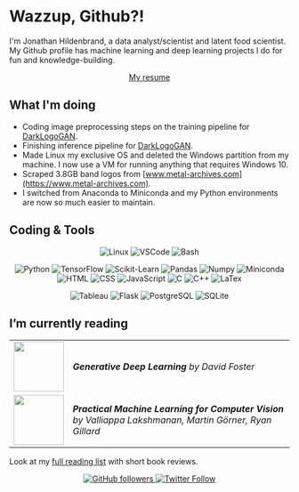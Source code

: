 # Wazzup, Github?!

I'm Jonathan Hildenbrand, a data analyst/scientist and latent food scientist. My Github profile has
machine learning and deep learning projects I do for fun and knowledge-building.

<center>
    <a href="https://github.com/jonathanhild/resume/blob/main/jonathan_hildenbrand_resume.pdf">My resume</a>
</center>

## What I'm doing

- Coding image preprocessing steps on the training pipeline for [DarkLogoGAN](https://github.com/jonathanhild/DarkLogoGAN).
- Finishing inference pipeline for [DarkLogoGAN](https://github.com/jonathanhild/DarkLogoGAN).
- Made Linux my exclusive OS and deleted the Windows partition from my machine. I now use a VM for running anything that requires Windows 10.
- Scraped 3.8GB band logos from [www.metal-archives.com](https://www.metal-archives.com).
- I switched from Anaconda to Miniconda and my Python environments are now so much easier to maintain.

## Coding & Tools

<div align="center">

![Linux](https://img.shields.io/badge/OS-Linux-informational?style=flat&logo=linux&logoColor=white&color=FCC624)
![VSCode](https://img.shields.io/badge/Editor-VSCode-informational?style=flat&logo=visualstudiocode&logoColor=white&color=007ACC)
![Bash](https://img.shields.io/badge/Shell-Bash-informational?style=flat&logo=gnu-bash&logoColor=white&color=4EAA25)

![Python](https://img.shields.io/badge/Code-Python-informational?style=flat&logo=python&logoColor=white&color=3776AB)
![TensorFlow](https://img.shields.io/badge/ML-TensorFlow-informational?style=flat&logo=tensorflow&logoColor=white&color=FF6F00)
![Scikit-Learn](https://img.shields.io/badge/ML-Scikit--Learn-informational?style=flat&logo=scikit-learn&logoColor=white&color=F7931E)
![Pandas](https://img.shields.io/badge/Data-Pandas-informational?style=flat&logo=scikit-learn&logoColor=white&color=150458)
![Numpy](https://img.shields.io/badge/Data-Numpy-informational?style=flat&logo=numpy&logoColor=white&color=013243)
![Miniconda](https://img.shields.io/badge/Env-Miniconda-informational?style=flat&logo=anaconda&logoColor=white&color=44A833)
![HTML](https://img.shields.io/badge/Code-HTML-informational?style=flat&logo=html5&logoColor=white&color=E34F26)
![CSS](https://img.shields.io/badge/Code-CSS-informational?style=flat&logo=css3&logoColor=white&color=1572B6)
![JavaScript](https://img.shields.io/badge/Code-JS-informational?style=flat&logo=javascript&logoColor=white&color=F7DF1E)
![C](https://img.shields.io/badge/Code-C-informational?style=flat&logo=c&logoColor=white&color=A8B9CC)
![C++](https://img.shields.io/badge/Code-C++-informational?style=flat&logo=cplusplus&logoColor=white&color=00599C)
![LaTex](https://img.shields.io/badge/Markup-LaTex-informational?style=flat&logo=latex&logoColor=white&color=008080)

![Tableau](https://img.shields.io/badge/Tool-Tableau-informational?style=flat&logo=tableau&logoColor=white&color=E97627)
![Flask](https://img.shields.io/badge/Web-Flask-informational?style=flat&logo=flask&logoColor=white&color=000)
![PostgreSQL](https://img.shields.io/badge/DB-PostgreSQL-informational?style=flat&logo=postgresql&logoColor=white&color=4169E1)
![SQLite](https://img.shields.io/badge/DB-SQLite-informational?style=flat&logo=sqlite&logoColor=white&color=003B57)

</div>

## I’m currently reading

|                                                                                                 |                    |
|-------------------------------------------------------------------------------------------------|--------------------|
| <img src="https://learning.oreilly.com/library/cover/9781492041931/250w/" style="width:90px;"/> | _**Generative Deep Learning** by David Foster_ |
| <img src="https://learning.oreilly.com/library/cover/9781098102357/250w/" style="width:90px;"/> | _**Practical Machine Learning for Computer Vision** by Valliappa Lakshmanan, Martin Görner, Ryan Gillard_ |

Look at my [full reading list](./reading_list.md) with short book reviews.

<!--<h3>My Portfolio</h3>-->
<!-- To be added when projects are finished -->

<div align="center">
<a href="https://github.com/jonathanhild">
    <img alt="GitHub followers" src="https://img.shields.io/github/followers/jonathanhild?style=social">
</a>

<a href="https://twitter.com/jonathanhild1">
    <img alt="Twitter Follow" src="https://img.shields.io/twitter/follow/jonathanhild1?style=social">
</a>
</div>
